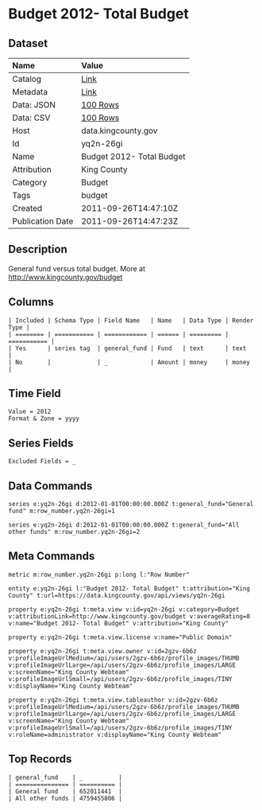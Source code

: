 # Budget 2012- Total Budget

## Dataset

| Name | Value |
| :--- | :---- |
| Catalog | [Link](https://catalog.data.gov/dataset/budget-2012-total-budget-ab83b) |
| Metadata | [Link](https://data.kingcounty.gov/api/views/yq2n-26gi) |
| Data: JSON | [100 Rows](https://data.kingcounty.gov/api/views/yq2n-26gi/rows.json?max_rows=100) |
| Data: CSV | [100 Rows](https://data.kingcounty.gov/api/views/yq2n-26gi/rows.csv?max_rows=100) |
| Host | data.kingcounty.gov |
| Id | yq2n-26gi |
| Name | Budget 2012- Total Budget |
| Attribution | King County |
| Category | Budget |
| Tags | budget |
| Created | 2011-09-26T14:47:10Z |
| Publication Date | 2011-09-26T14:47:23Z |

## Description

General fund versus total budget. More at http://www.kingcounty.gov/budget

## Columns

```ls
| Included | Schema Type | Field Name   | Name   | Data Type | Render Type |
| ======== | =========== | ============ | ====== | ========= | =========== |
| Yes      | series tag  | general_fund | Fund   | text      | text        |
| No       |             | _            | Amount | money     | money       |
```

## Time Field

```ls
Value = 2012
Format & Zone = yyyy
```

## Series Fields

```ls
Excluded Fields = _
```

## Data Commands

```ls
series e:yq2n-26gi d:2012-01-01T00:00:00.000Z t:general_fund="General fund" m:row_number.yq2n-26gi=1

series e:yq2n-26gi d:2012-01-01T00:00:00.000Z t:general_fund="All other funds" m:row_number.yq2n-26gi=2
```

## Meta Commands

```ls
metric m:row_number.yq2n-26gi p:long l:"Row Number"

entity e:yq2n-26gi l:"Budget 2012- Total Budget" t:attribution="King County" t:url=https://data.kingcounty.gov/api/views/yq2n-26gi

property e:yq2n-26gi t:meta.view v:id=yq2n-26gi v:category=Budget v:attributionLink=http://www.kingcounty.gov/budget v:averageRating=0 v:name="Budget 2012- Total Budget" v:attribution="King County"

property e:yq2n-26gi t:meta.view.license v:name="Public Domain"

property e:yq2n-26gi t:meta.view.owner v:id=2gzv-6b6z v:profileImageUrlMedium=/api/users/2gzv-6b6z/profile_images/THUMB v:profileImageUrlLarge=/api/users/2gzv-6b6z/profile_images/LARGE v:screenName="King County Webteam" v:profileImageUrlSmall=/api/users/2gzv-6b6z/profile_images/TINY v:displayName="King County Webteam"

property e:yq2n-26gi t:meta.view.tableauthor v:id=2gzv-6b6z v:profileImageUrlMedium=/api/users/2gzv-6b6z/profile_images/THUMB v:profileImageUrlLarge=/api/users/2gzv-6b6z/profile_images/LARGE v:screenName="King County Webteam" v:profileImageUrlSmall=/api/users/2gzv-6b6z/profile_images/TINY v:roleName=administrator v:displayName="King County Webteam"
```

## Top Records

```ls
| general_fund    | _          | 
| =============== | ========== | 
| General fund    | 652011441  | 
| All other funds | 4759455806 | 
```